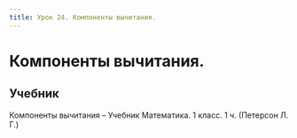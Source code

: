 ```yaml
---
title: Урок 24. Компоненты вычитания. 
---
```


# Компоненты вычитания. 

## Учебник

Компоненты вычитания – Учебник Математика. 1 класс. 1 ч. (Петерсон Л. Г.)